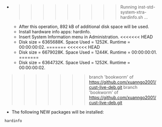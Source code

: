 * >>>>>>>>> Running inst-std-system-xtra-hardinfo.sh ...
  * After this operation, 892 kB of additional disk space will be used.
  * Install hardware info apps: hardinfo.
  * Insert System Information menu in Administration.
<<<<<<< HEAD
  * Disk size = 6365688K. Space Used = 1252K. Runtime = 00:00:00:02.
=======
<<<<<<< HEAD
  * Disk size = 6679028K. Space Used = 1244K. Runtime = 00:00:00:01.
=======
  * Disk size = 6364732K. Space Used = 1252K. Runtime = 00:00:00:02.
>>>>>>> branch 'bookworm' of https://github.com/xuanngo2001/cust-live-deb.git
>>>>>>> branch 'bookworm' of https://github.com/xuanngo2001/cust-live-deb.git
  * The following NEW packages will be installed:
  ```bash
hardinfo
  ```
